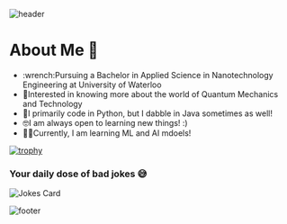 
![header](https://capsule-render.vercel.app/api?type=venom&height=300&color=gradient&text=Anaisha%20Jain&fontColor=ADD8E6&textBg=false&animation=scaleIn)

<h1>About Me 🤔</h1>
<ul>
    <li>:wrench:Pursuing a Bachelor in Applied Science in Nanotechnology Engineering at University of Waterloo</li>
    <li>🔬Interested in knowing more about the world of Quantum Mechanics and Technology</li>
    <li>🐍I primarily code in Python, but I dabble in Java sometimes as well!</li>
    <li>🤓I am always open to learning new things! :) </li>
    <li>👩‍💻Currently, I am learning ML and AI mdoels!</li>
  </ul>

[![trophy](https://github-profile-trophy.vercel.app/Anaisha-Jain=ryo-ma)](https://github.com/ryo-ma/github-profile-trophy)


<h3>Your daily dose of bad jokes 😅</h3>

![Jokes Card](https://readme-jokes.vercel.app/api?bgColor=%23073b4c&textColor=%2306d6a0&aColor=%2306d6a0&borderColor=%2306d6a0)

![footer](https://capsule-render.vercel.app/api?type=wave&height=300&color=gradient&fontColor=ADD8E6&textBg=false&animation=scaleIn&section=footer&reversal=true)
